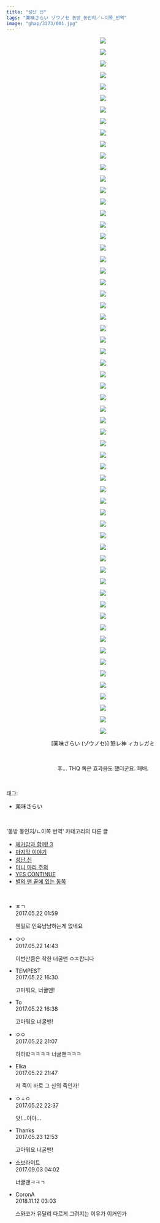 ```yaml
---
title: "성난 신"
tags: "薬味さらい ゾウノセ 동방_동인지／ㄴ이쪽_번역"
image: "ghap/3273/001.jpg"
---
```

<div class="article">
<p style="text-align: center; clear: none; float: none;"><img src="{{ site.nasurl }}/ghap/3273/001.jpg"/></p>
<p style="text-align: center; clear: none; float: none;"><img src="{{ site.nasurl }}/ghap/3273/002.jpg"/></p>
<p style="text-align: center; clear: none; float: none;"><img src="{{ site.nasurl }}/ghap/3273/003.jpg"/></p>
<p style="text-align: center; clear: none; float: none;"><img src="{{ site.nasurl }}/ghap/3273/004.jpg"/></p>
<p style="text-align: center; clear: none; float: none;"><img src="{{ site.nasurl }}/ghap/3273/005.jpg"/></p>
<p style="text-align: center; clear: none; float: none;"><img src="{{ site.nasurl }}/ghap/3273/006.jpg"/></p>
<p style="text-align: center; clear: none; float: none;"><img src="{{ site.nasurl }}/ghap/3273/007.jpg"/></p>
<p style="text-align: center; clear: none; float: none;"><img src="{{ site.nasurl }}/ghap/3273/008.jpg"/></p>
<p style="text-align: center; clear: none; float: none;"><img src="{{ site.nasurl }}/ghap/3273/009.jpg"/></p>
<p style="text-align: center; clear: none; float: none;"><img src="{{ site.nasurl }}/ghap/3273/010.jpg"/></p>
<p style="text-align: center; clear: none; float: none;"><img src="{{ site.nasurl }}/ghap/3273/011.jpg"/></p>
<p style="text-align: center; clear: none; float: none;"><img src="{{ site.nasurl }}/ghap/3273/012.jpg"/></p>
<p style="text-align: center; clear: none; float: none;"><img src="{{ site.nasurl }}/ghap/3273/013.jpg"/></p>
<p style="text-align: center; clear: none; float: none;"><img src="{{ site.nasurl }}/ghap/3273/014.jpg"/></p>
<p style="text-align: center; clear: none; float: none;"><img src="{{ site.nasurl }}/ghap/3273/015.jpg"/></p>
<p style="text-align: center; clear: none; float: none;"><img src="{{ site.nasurl }}/ghap/3273/016.jpg"/></p>
<p style="text-align: center; clear: none; float: none;"><img src="{{ site.nasurl }}/ghap/3273/017.jpg"/></p>
<p style="text-align: center; clear: none; float: none;"><img src="{{ site.nasurl }}/ghap/3273/018.jpg"/></p>
<p style="text-align: center; clear: none; float: none;"><img src="{{ site.nasurl }}/ghap/3273/019.jpg"/></p>
<p style="text-align: center; clear: none; float: none;"><img src="{{ site.nasurl }}/ghap/3273/020.jpg"/></p>
<p style="text-align: center; clear: none; float: none;"><img src="{{ site.nasurl }}/ghap/3273/021.jpg"/></p>
<p style="text-align: center; clear: none; float: none;"><img src="{{ site.nasurl }}/ghap/3273/022.jpg"/></p>
<p style="text-align: center; clear: none; float: none;"><img src="{{ site.nasurl }}/ghap/3273/023.jpg"/></p>
<p style="text-align: center; clear: none; float: none;"><img src="{{ site.nasurl }}/ghap/3273/024.jpg"/></p>
<p style="text-align: center; clear: none; float: none;"><img src="{{ site.nasurl }}/ghap/3273/025.jpg"/></p>
<p style="text-align: center; clear: none; float: none;"><img src="{{ site.nasurl }}/ghap/3273/026.jpg"/></p>
<p style="text-align: center; clear: none; float: none;"><img src="{{ site.nasurl }}/ghap/3273/027.jpg"/></p>
<p style="text-align: center; clear: none; float: none;"><img src="{{ site.nasurl }}/ghap/3273/028.jpg"/></p>
<p style="text-align: center; clear: none; float: none;"><img src="{{ site.nasurl }}/ghap/3273/029.jpg"/></p>
<p style="text-align: center; clear: none; float: none;"><img src="{{ site.nasurl }}/ghap/3273/030.jpg"/></p>
<p style="text-align: center; clear: none; float: none;"><img src="{{ site.nasurl }}/ghap/3273/031.jpg"/></p>
<p style="text-align: center; clear: none; float: none;"><img src="{{ site.nasurl }}/ghap/3273/032.jpg"/></p>
<p style="text-align: center; clear: none; float: none;"><img src="{{ site.nasurl }}/ghap/3273/033.jpg"/></p>
<p style="text-align: center; clear: none; float: none;"><img src="{{ site.nasurl }}/ghap/3273/034.jpg"/></p>
<p style="text-align: center; clear: none; float: none;"><img src="{{ site.nasurl }}/ghap/3273/035.jpg"/></p>
<p style="text-align: center; clear: none; float: none;"><img src="{{ site.nasurl }}/ghap/3273/036.jpg"/></p>
<p style="text-align: center; clear: none; float: none;"><img src="{{ site.nasurl }}/ghap/3273/037.jpg"/></p>
<p style="text-align: center; clear: none; float: none;"><img src="{{ site.nasurl }}/ghap/3273/038.jpg"/></p>
<p style="text-align: center; clear: none; float: none;"><img src="{{ site.nasurl }}/ghap/3273/039.jpg"/></p>
<p style="text-align: center; clear: none; float: none;"><img src="{{ site.nasurl }}/ghap/3273/040.jpg"/></p>
<p style="text-align: center; clear: none; float: none;"><img src="{{ site.nasurl }}/ghap/3273/041.jpg"/></p>
<p style="text-align: center; clear: none; float: none;"><img src="{{ site.nasurl }}/ghap/3273/042.jpg"/></p>
<p style="text-align: center; clear: none; float: none;"><img src="{{ site.nasurl }}/ghap/3273/043.jpg"/></p>
<p style="text-align: center; clear: none; float: none;"><img src="{{ site.nasurl }}/ghap/3273/044.jpg"/></p>
<p style="text-align: center; clear: none; float: none;"><img src="{{ site.nasurl }}/ghap/3273/045.jpg"/></p>
<p style="text-align: center; clear: none; float: none;"><img src="{{ site.nasurl }}/ghap/3273/046.jpg"/></p>
<p style="text-align: center; clear: none; float: none;"><img src="{{ site.nasurl }}/ghap/3273/047.jpg"/></p>
<p style="text-align: center; clear: none; float: none;"><img src="{{ site.nasurl }}/ghap/3273/048.jpg"/></p>
<p style="text-align: center; clear: none; float: none;"><img src="{{ site.nasurl }}/ghap/3273/049.jpg"/></p>
<p style="text-align: center; clear: none; float: none;"><img src="{{ site.nasurl }}/ghap/3273/050.jpg"/></p>
<p style="text-align: center; clear: none; float: none;"><img src="{{ site.nasurl }}/ghap/3273/051.jpg"/></p>
<p style="text-align: center; clear: none; float: none;"><img src="{{ site.nasurl }}/ghap/3273/052.jpg"/></p>
<p style="text-align: center; clear: none; float: none;"><img src="{{ site.nasurl }}/ghap/3273/053.jpg"/></p>
<p style="text-align: center; clear: none; float: none;"><img src="{{ site.nasurl }}/ghap/3273/054.jpg"/></p>
<p style="text-align: center; clear: none; float: none;"><img src="{{ site.nasurl }}/ghap/3273/055.jpg"/></p>
<p style="text-align: center; clear: none; float: none;"><img src="{{ site.nasurl }}/ghap/3273/056.jpg"/></p>
<p style="text-align: center; clear: none; float: none;"><img src="{{ site.nasurl }}/ghap/3273/057.jpg"/></p>
<p style="text-align: center; clear: none; float: none;"><img src="{{ site.nasurl }}/ghap/3273/058.jpg"/></p>
<p style="text-align: center; clear: none; float: none;"><img src="{{ site.nasurl }}/ghap/3273/059.jpg"/></p>
<p style="text-align: center; clear: none; float: none;"><img src="{{ site.nasurl }}/ghap/3273/060.jpg"/></p>
<p style="text-align: center; clear: none; float: none;"><img src="{{ site.nasurl }}/ghap/3273/061.jpg"/></p>
<p style="text-align: center; clear: none; float: none;">[薬味さらい (ゾウノセ)] 怒レ神 ィカレガミ</p>
<p style="text-align: center; clear: none; float: none;"><br/></p>
<p style="text-align: center; clear: none; float: none;">후... THQ 쪽은 효과음도 했더군요. 패배.</p>
</div><br/>
<div class="tagTrail">
<p>태그: </p>
<ul>
<li>薬味さらい</li>
</ul>
</div><br/>
<div class="another">
<p>'동방 동인지/ㄴ이쪽 번역' 카테고리의 다른 글</p>
<ul>
<li><a href="/2017-07-18-ghap_3578">헤카맘과 함께! 3</a></li>
<li><a href="/2017-06-25-ghap_3501">마지막 이야기</a></li>
<li><a href="/2017-05-22-ghap_3273">성난 신</a></li>
<li><a href="/2017-05-18-ghap_3258">미니 마리 주의</a></li>
<li><a href="/2017-05-13-ghap_3233">YES CONTINUE</a></li>
<li><a href="/2017-05-12-ghap_3232">별의 맨 끝에 있는 동쪽</a></li>
</ul>
</div><br/>
<div class="cb_module cb_fluid">
<div class="cb_wrt cb_profile">
<div class="comment">
<ul>
<li class="cb_thumb_off" id="comment14994933">
<div class="cb_comment_area">
<div class="cb_info_area">
<div class="cb_section">
<span class="cb_nick_name">ㅍㄱ</span>
</div>
<div class="cb_section">
<span class="cb_date">2017.05.22 01:59 </span>
</div>
</div>
<div class="cb_dsc_comment">
<p class="cb_dsc">
											웬일로 인육냠냠하는게 없네요
										</p>
</div>
</div></li>
<li class="cb_thumb_off" id="comment14995248">
<div class="cb_comment_area">
<div class="cb_info_area">
<div class="cb_section">
<span class="cb_nick_name">ㅇㅇ</span>
</div>
<div class="cb_section">
<span class="cb_date">2017.05.22 14:43 </span>
</div>
</div>
<div class="cb_dsc_comment">
<p class="cb_dsc">
											이번만큼은 착한 너굴맨 ㅇㅈ합니다
										</p>
</div>
</div></li>
<li class="cb_thumb_off" id="comment14995323">
<div class="cb_comment_area">
<div class="cb_info_area">
<div class="cb_section">
<span class="cb_nick_name">TEMPEST</span>
</div>
<div class="cb_section">
<span class="cb_date">2017.05.22 16:30 </span>
</div>
</div>
<div class="cb_dsc_comment">
<p class="cb_dsc">
											고마워요, 너굴맨!
										</p>
</div>
</div></li>
<li class="cb_thumb_off" id="comment14995328">
<div class="cb_comment_area">
<div class="cb_info_area">
<div class="cb_section">
<span class="cb_nick_name">To</span>
</div>
<div class="cb_section">
<span class="cb_date">2017.05.22 16:38 </span>
</div>
</div>
<div class="cb_dsc_comment">
<p class="cb_dsc">
											고마워요 너굴맨!
										</p>
</div>
</div></li>
<li class="cb_thumb_off" id="comment14995593">
<div class="cb_comment_area">
<div class="cb_info_area">
<div class="cb_section">
<span class="cb_nick_name">ㅇㅇ</span>
</div>
<div class="cb_section">
<span class="cb_date">2017.05.22 21:07 </span>
</div>
</div>
<div class="cb_dsc_comment">
<p class="cb_dsc">
											하하핰ㅋㅋㅋㅋ 너굴맨ㅋㅋㅋ
										</p>
</div>
</div></li>
<li class="cb_thumb_off" id="comment14995618">
<div class="cb_comment_area">
<div class="cb_info_area">
<div class="cb_section">
<span class="cb_nick_name">Elka</span>
</div>
<div class="cb_section">
<span class="cb_date">2017.05.22 21:47 </span>
</div>
</div>
<div class="cb_dsc_comment">
<p class="cb_dsc">
											저 죽이 바로 그 신의 죽인가!
										</p>
</div>
</div></li>
<li class="cb_thumb_off" id="comment14995653">
<div class="cb_comment_area">
<div class="cb_info_area">
<div class="cb_section">
<span class="cb_nick_name">ㅇㅅㅇ</span>
</div>
<div class="cb_section">
<span class="cb_date">2017.05.22 22:37 </span>
</div>
</div>
<div class="cb_dsc_comment">
<p class="cb_dsc">
											앗!...아아...
										</p>
</div>
</div></li>
<li class="cb_thumb_off" id="comment14996040">
<div class="cb_comment_area">
<div class="cb_info_area">
<div class="cb_section">
<span class="cb_nick_name">Thanks</span>
</div>
<div class="cb_section">
<span class="cb_date">2017.05.23 12:53 </span>
</div>
</div>
<div class="cb_dsc_comment">
<p class="cb_dsc">
											고마워요 너굴맨!
										</p>
</div>
</div></li>
<li class="cb_thumb_off" id="comment15074928">
<div class="cb_comment_area">
<div class="cb_info_area">
<div class="cb_section">
<span class="cb_nick_name">소브라이트</span>
</div>
<div class="cb_section">
<span class="cb_date">2017.09.03 04:02 </span>
</div>
</div>
<div class="cb_dsc_comment">
<p class="cb_dsc">
											너굴맨ㅋㅋㄱ
										</p>
</div>
</div></li>
<li class="cb_thumb_off" id="comment15371778">
<div class="cb_comment_area">
<div class="cb_info_area">
<div class="cb_section">
<span class="cb_nick_name">CoronA</span>
</div>
<div class="cb_section">
<span class="cb_date">2018.11.12 03:03 </span>
</div>
</div>
<div class="cb_dsc_comment">
<p class="cb_dsc">
											스와코가 유달리 다르게 그려지는 이유가 이거인가
										</p>
</div>
</div></li>
</ul>
</div>
</div><!-- commentList close -->
</div><br/>

